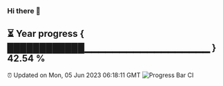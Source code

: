 ### Hi there 👋
⏳ Year progress { ████████████▁▁▁▁▁▁▁▁▁▁▁▁▁▁▁▁▁▁ } 42.54 %
---
⏰ Updated on Mon, 05 Jun 2023 06:18:11 GMT
![Progress Bar CI](https://github.com/liununu/liununu/workflows/Progress%20Bar%20CI/badge.svg)
